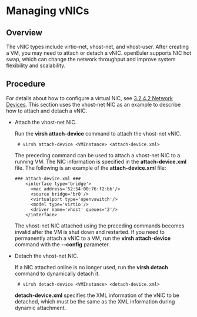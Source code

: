 # Managing vNICs<a name="EN-US_TOPIC_0188739462"></a>

## Overview<a name="section103605514326"></a>

The vNIC types include virtio-net, vhost-net, and vhost-user. After creating a VM, you may need to attach or detach a vNIC. openEuler supports NIC hot swap, which can change the network throughput and improve system flexibility and scalability.

## Procedure<a name="section12620617143216"></a>

For details about how to configure a virtual NIC, see  [3.2.4.2 Network Devices](network-device.md). This section uses the vhost-net NIC as an example to describe how to attach and detach a vNIC.

-   Attach the vhost-net NIC.

    Run the  **virsh attach-device**  command to attach the vhost-net vNIC.

    ```
     # virsh attach-device <VMInstance> <attach-device.xml>
    ```

    The preceding command can be used to attach a vhost-net NIC to a running VM. The NIC information is specified in the  **attach-device.xml**  file. The following is an example of the  **attach-device.xml**  file:

    ```
    ### attach-device.xml ###
        <interface type='bridge'>
          <mac address='52:54:00:76:f2:bb'/>
          <source bridge='br0'/>
          <virtualport type='openvswitch'/>
          <model type='virtio'/>
          <driver name='vhost' queues='2'/>
        </interface>
    ```

    The vhost-net NIC attached using the preceding commands becomes invalid after the VM is shut down and restarted. If you need to permanently attach a vNIC to a VM, run the  **virsh attach-device**  command with the  **--config**  parameter.

-   Detach the vhost-net NIC.

    If a NIC attached online is no longer used, run the  **virsh detach**  command to dynamically detach it.

    ```
     # virsh detach-device <VMInstance> <detach-device.xml>
    ```

    **detach-device.xml**  specifies the XML information of the vNIC to be detached, which must be the same as the XML information during dynamic attachment.


